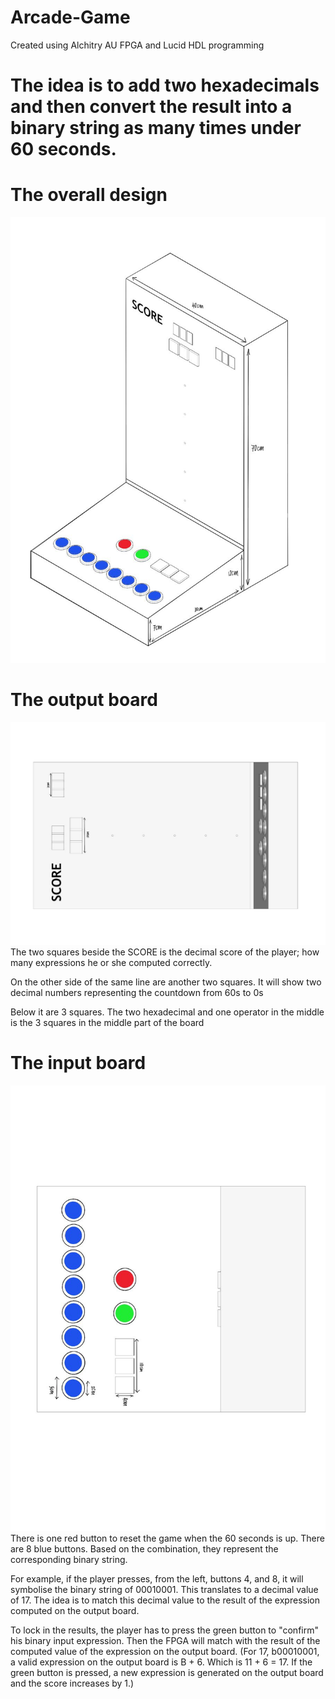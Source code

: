 # Arcade-Game
Created using Alchitry AU FPGA and Lucid HDL programming

# The idea is to add two hexadecimals and then convert the result into a binary string as many times under 60 seconds.

# The overall design
![alt text](https://github.com/SeanLimHH/Arcade-Game/blob/main/Overall%20Design.jpg?raw=true)

# The output board
![alt text](https://github.com/SeanLimHH/Arcade-Game/blob/main/Output%20Board%20(Screen).jpg?raw=true)
The two squares beside the SCORE is the decimal score of the player; how many expressions he or she computed correctly.

On the other side of the same line are another two squares. It will show two decimal numbers representing the countdown from 60s to 0s

Below it are 3 squares. The two hexadecimal and one operator in the middle is the 3 squares in the middle part of the board

# The input board
![alt text](https://github.com/SeanLimHH/Arcade-Game/blob/main/Input%20Board.jpg?raw=true)
There is one red button to reset the game when the 60 seconds is up.
There are 8 blue buttons. Based on the combination, they represent the corresponding binary string.

For example, if the player presses, from the left, buttons 4, and 8, it will symbolise the binary string of 00010001. This translates to a decimal value of 17.
The idea is to match this decimal value to the result of the expression computed on the output board.

To lock in the results, the player has to press the green button to "confirm" his binary input expression. Then the FPGA will match with the result of the computed value of the expression on the output board. (For 17, b00010001, a valid expression on the output board is B + 6. Which is 11 + 6 = 17. If the green button is pressed, a new expression is generated on the output board and the score increases by 1.)
